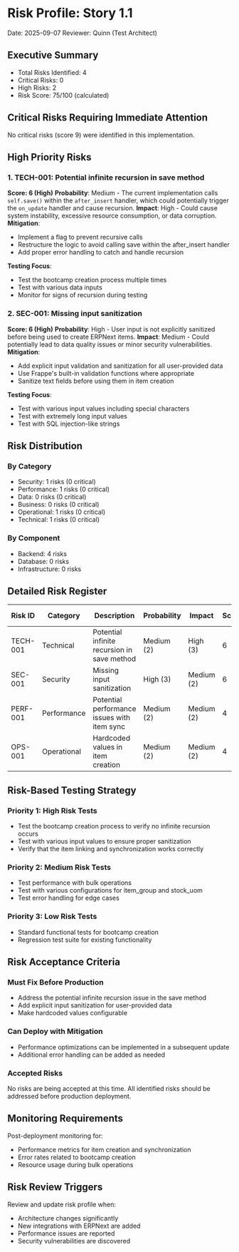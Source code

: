 # Risk Profile: Story 1.1

Date: 2025-09-07
Reviewer: Quinn (Test Architect)

## Executive Summary

- Total Risks Identified: 4
- Critical Risks: 0
- High Risks: 2
- Risk Score: 75/100 (calculated)

## Critical Risks Requiring Immediate Attention

No critical risks (score 9) were identified in this implementation.

## High Priority Risks

### 1. TECH-001: Potential infinite recursion in save method

**Score: 6 (High)**
**Probability**: Medium - The current implementation calls `self.save()` within the `after_insert` handler, which could potentially trigger the `on_update` handler and cause recursion.
**Impact**: High - Could cause system instability, excessive resource consumption, or data corruption.
**Mitigation**:
- Implement a flag to prevent recursive calls
- Restructure the logic to avoid calling save within the after_insert handler
- Add proper error handling to catch and handle recursion

**Testing Focus**: 
- Test the bootcamp creation process multiple times
- Test with various data inputs
- Monitor for signs of recursion during testing

### 2. SEC-001: Missing input sanitization

**Score: 6 (High)**
**Probability**: High - User input is not explicitly sanitized before being used to create ERPNext items.
**Impact**: Medium - Could potentially lead to data quality issues or minor security vulnerabilities.
**Mitigation**:
- Add explicit input validation and sanitization for all user-provided data
- Use Frappe's built-in validation functions where appropriate
- Sanitize text fields before using them in item creation

**Testing Focus**:
- Test with various input values including special characters
- Test with extremely long input values
- Test with SQL injection-like strings

## Risk Distribution

### By Category

- Security: 1 risks (0 critical)
- Performance: 1 risks (0 critical)
- Data: 0 risks (0 critical)
- Business: 0 risks (0 critical)
- Operational: 1 risks (0 critical)
- Technical: 1 risks (0 critical)

### By Component

- Backend: 4 risks
- Database: 0 risks
- Infrastructure: 0 risks

## Detailed Risk Register

| Risk ID  | Category | Description                                 | Probability | Impact | Score | Mitigation Status |
|----------|----------|---------------------------------------------|-------------|--------|-------|-------------------|
| TECH-001 | Technical| Potential infinite recursion in save method | Medium (2)  | High (3)| 6    | Required          |
| SEC-001  | Security | Missing input sanitization                  | High (3)    | Medium (2)| 6  | Required          |
| PERF-001 | Performance| Potential performance issues with item sync| Medium (2)  | Medium (2)| 4  | Recommended       |
| OPS-001  | Operational| Hardcoded values in item creation         | Medium (2)  | Medium (2)| 4  | Recommended       |

## Risk-Based Testing Strategy

### Priority 1: High Risk Tests

- Test the bootcamp creation process to verify no infinite recursion occurs
- Test with various input values to ensure proper sanitization
- Verify that the item linking and synchronization works correctly

### Priority 2: Medium Risk Tests

- Test performance with bulk operations
- Test with various configurations for item_group and stock_uom
- Test error handling for edge cases

### Priority 3: Low Risk Tests

- Standard functional tests for bootcamp creation
- Regression test suite for existing functionality

## Risk Acceptance Criteria

### Must Fix Before Production

- Address the potential infinite recursion issue in the save method
- Add explicit input sanitization for user-provided data
- Make hardcoded values configurable

### Can Deploy with Mitigation

- Performance optimizations can be implemented in a subsequent update
- Additional error handling can be added as needed

### Accepted Risks

No risks are being accepted at this time. All identified risks should be addressed before production deployment.

## Monitoring Requirements

Post-deployment monitoring for:

- Performance metrics for item creation and synchronization
- Error rates related to bootcamp creation
- Resource usage during bulk operations

## Risk Review Triggers

Review and update risk profile when:

- Architecture changes significantly
- New integrations with ERPNext are added
- Performance issues are reported
- Security vulnerabilities are discovered